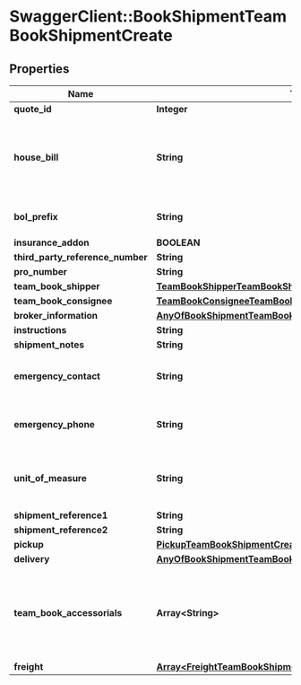 # SwaggerClient::BookShipmentTeamBookShipmentCreate

## Properties
Name | Type | Description | Notes
------------ | ------------- | ------------- | -------------
**quote_id** | **Integer** |  | [optional] 
**house_bill** | **String** | Reserve a house bill from either /api/teamww/get-house-bill or get one from /api/team-book/get-quote/{rateId} | 
**bol_prefix** | **String** | Leave this null. This is used in special cases. | [optional] 
**insurance_addon** | **BOOLEAN** |  | [optional] 
**third_party_reference_number** | **String** |  | [optional] 
**pro_number** | **String** |  | [optional] 
**team_book_shipper** | [**TeamBookShipperTeamBookShipmentCreate**](TeamBookShipperTeamBookShipmentCreate.md) |  | [optional] 
**team_book_consignee** | [**TeamBookConsigneeTeamBookShipmentCreate**](TeamBookConsigneeTeamBookShipmentCreate.md) |  | [optional] 
**broker_information** | [**AnyOfBookShipmentTeamBookShipmentCreateBrokerInformation**](AnyOfBookShipmentTeamBookShipmentCreateBrokerInformation.md) |  | [optional] 
**instructions** | **String** |  | [optional] 
**shipment_notes** | **String** |  | [optional] 
**emergency_contact** | **String** | Emergency Contact. Required if a shipment has hazardous materials. | [optional] 
**emergency_phone** | **String** | Emergency Phone Number. Required if a shipment has hazardous materials. | [optional] 
**unit_of_measure** | **String** | Unit of Measure. Valid values: US (lbs/in) - METRIC (kgs/cm) - MIXED (kgs/cms) | [optional] [default to &#x27;US&#x27;]
**shipment_reference1** | **String** |  | [optional] 
**shipment_reference2** | **String** |  | [optional] 
**pickup** | [**PickupTeamBookShipmentCreate**](PickupTeamBookShipmentCreate.md) |  | 
**delivery** | [**AnyOfBookShipmentTeamBookShipmentCreateDelivery**](AnyOfBookShipmentTeamBookShipmentCreateDelivery.md) |  | [optional] 
**team_book_accessorials** | **Array&lt;String&gt;** | Array of accessorial codes. Refer to enabledAccessorials returned in /api/team-book/get-accessorials. Provide the code. | [optional] 
**freight** | [**Array&lt;FreightTeamBookShipmentCreate&gt;**](FreightTeamBookShipmentCreate.md) |  | 

